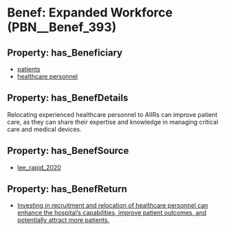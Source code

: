 # Benef: __Expanded Workforce__ (PBN__Benef_393)

## Property: has_Beneficiary

* [patients](../Stakeholder/PBN__Stakeholder_31)
* [healthcare personnel](../Stakeholder/PBN__Stakeholder_185)

## Property: has_BenefDetails

Relocating experienced healthcare personnel to AIIRs can improve patient care, as they can share their expertise and knowledge in managing critical care and medical devices.

## Property: has_BenefSource

* [lee_rapid_2020](../Article/PBN__Article_77)

## Property: has_BenefReturn

* [Investing in recruitment and relocation of healthcare personnel can enhance the hospital’s capabilities, improve patient outcomes, and potentially attract more patients.](../BenefReturn/PBN__BenefReturn_421)

